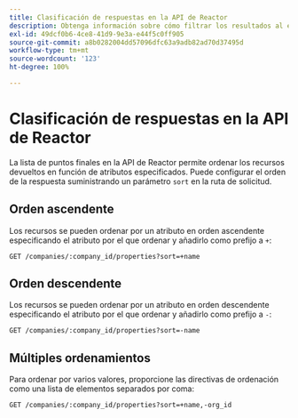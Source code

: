 ```yaml
---
title: Clasificación de respuestas en la API de Reactor
description: Obtenga información sobre cómo filtrar los resultados al enumerar recursos en la API de Reactor.
exl-id: 49dcf0b6-4ce8-41d9-9e3a-e44f5c0ff905
source-git-commit: a8b0282004dd57096dfc63a9adb82ad70d37495d
workflow-type: tm+mt
source-wordcount: '123'
ht-degree: 100%

---
```


# Clasificación de respuestas en la API de Reactor

La lista de puntos finales en la API de Reactor permite ordenar los recursos devueltos en función de atributos especificados. Puede configurar el orden de la respuesta suministrando un parámetro `sort` en la ruta de solicitud.

## Orden ascendente

Los recursos se pueden ordenar por un atributo en orden ascendente especificando el atributo
por el que ordenar y añadirlo como prefijo a `+`:

`GET /companies/:company_id/properties?sort=+name`

## Orden descendente

Los recursos se pueden ordenar por un atributo en orden descendente especificando el atributo por el que ordenar y añadirlo como prefijo a `-`:

`GET /companies/:company_id/properties?sort=-name`

## Múltiples ordenamientos

Para ordenar por varios valores, proporcione las directivas de ordenación como una lista de elementos separados por coma:

`GET /companies/:company_id/properties?sort=+name,-org_id`
